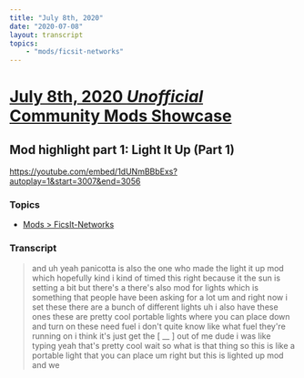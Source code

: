 ```yaml
---
title: "July 8th, 2020"
date: "2020-07-08"
layout: transcript
topics: 
    - "mods/ficsit-networks"
---
```

# [July 8th, 2020 *Unofficial* Community Mods Showcase](../2020-07-08.md)
## Mod highlight part 1: Light It Up (Part 1)
https://youtube.com/embed/1dUNmBBbExs?autoplay=1&start=3007&end=3056
### Topics
* [Mods > FicsIt-Networks](../topics/mods/ficsit-networks.md)

### Transcript

> and uh yeah panicotta is also the one
> who made the light it up mod which
> hopefully kind i kind of timed this
> right because it the sun is setting a
> bit
> but there's a there's also mod for
> lights which is something that people
> have been asking
> for a lot um and right now i set these
> there are a bunch of different lights uh
> i also have
> these ones these are pretty cool
> portable lights where you can place down
> and turn on these need fuel i don't
> quite know like what fuel they're
> running on i think it's just
> get the [ __ ] out of me dude i was like
> typing yeah that's pretty cool wait so
> what is that thing
> so this is like a portable light that
> you can place um
> right but this is lighted up mod and we
